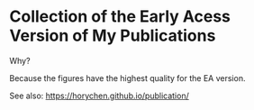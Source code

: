 # Collection of the Early Acess Version of My Publications

Why? 

Because the figures have the highest quality for the EA version.

See also: https://horychen.github.io/publication/
